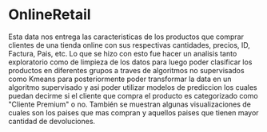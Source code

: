 # OnlineRetail
Esta data nos entrega las caracteristicas de los productos que comprar clientes de una tienda online con sus respectivas cantidades, precios, ID, Factura, Pais, etc. 
Lo que se hizo con esto fue hacer un analisis tanto exploratorio como de limpieza de los datos para luego poder clasificar los productos en diferentes grupos a traves de algoritmos no supervisados como Kmeans para posteriormente poder transformar la data en un algoritmo supervisado y asi poder utilizar modelos de prediccion los cuales puedan decirme si el cliente que compra el producto es categorizado como "Cliente Premium" o no. 
También se muestran algunas visualizaciones de cuales son los paises que mas compran y aquellos paises que tienen mayor cantidad de devoluciones.
